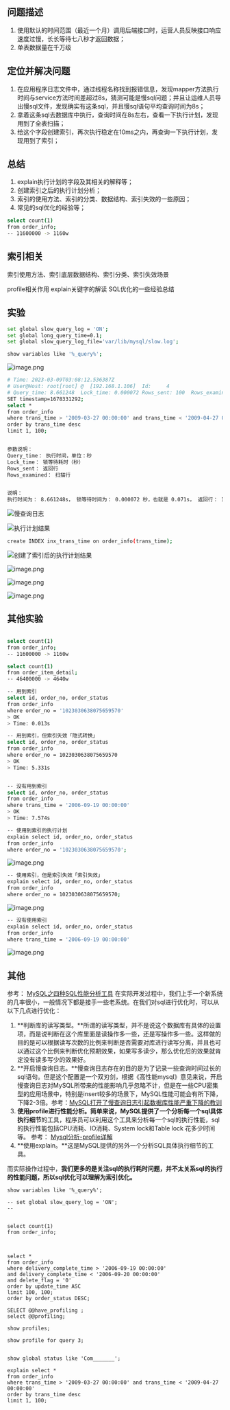 
## 问题描述
1. 使用默认的时间范围（最近一个月）调用后端接口时，运营人员反映接口响应速度过慢，长长等待七八秒才返回数据；
2. 单表数据量在千万级


## 定位并解决问题

1. 在应用程序日志文件中，通过线程名称找到报错信息，发现mapper方法执行时间与service方法时间差超过8s，猜测可能是慢sql问题；并且让运维人员导出慢sql文件，发现确实有这条sql，并且慢sql语句平均查询时间为8s；
2. 拿着这条sql去数据库中执行，查询时间在8s左右，查看一下执行计划，发现用到了全表扫描；
3. 给这个字段创建索引，再次执行稳定在10ms之内，再查询一下执行计划，发现用到了索引；


## 总结

1. explain执行计划的字段及其相关的解释等；
2. 创建索引之后的执行计划分析；
3. 索引的使用方法、索引的分类、数据结构、索引失效的一些原因；
4. 常见的sql优化的经验等；

```bash
select count(1)
from order_info;
-- 11600000 -> 1160w

```



## 索引相关

索引使用方法、索引底层数据结构、索引分类、索引失效场景

profile相关作用
explain关键字的解读
SQL优化的一些经验总结


## 实验


```bash
set global slow_query_log = 'ON'; 
set global long_query_time=0.1;
set global slow_query_log_file='var/lib/mysql/slow.log';

```


```bash
show variables like '%_query%';

```

![image.png](./image/00.千万级数据查询优化/1678332101677.png)



```bash
# Time: 2023-03-09T03:08:12.536387Z
# User@Host: root[root] @  [192.168.1.106]  Id:     4
# Query_time: 8.661248  Lock_time: 0.000072 Rows_sent: 100  Rows_examined: 11600101
SET timestamp=1678331292;
select *
from order_info
where trans_time > '2009-03-27 00:00:00' and trans_time < '2009-04-27 00:00:00'
order by trans_time desc
limit 1, 100;


参数说明： 
Query_time： 执行时间，单位：秒
Lock_time： 锁等待耗时（秒）
Rows_sent： 返回行
Rows_examined： 扫描行


说明：
执行时间为： 8.661248s， 锁等待时间为： 0.000072 秒，也就是 0.071s， 返回行： 100 ，扫描行： 11600101，1160万行


```


![慢查询日志](./image/00.千万级数据查询优化/1678331928185.png)


![执行计划结果](./image/00.千万级数据查询优化/1678332298740.png)


```bash
create INDEX inx_trans_time on order_info(trans_time);

```




![创建了索引后的执行计划结果](./image/00.千万级数据查询优化/1678333172911.png)


![image.png](./image/00.千万级数据查询优化/1678333419343.png)


![image.png](./image/00.千万级数据查询优化/1678333386971.png)



![image.png](./image/00.千万级数据查询优化/1678333601365.png)




## 其他实验


```bash

select count(1)
from order_info;
-- 11600000 -> 1160w

select count(1)
from order_item_detail;
-- 46400000 -> 4640w

-- 用到索引
select id, order_no, order_status
from order_info 
where order_no = '1023030638075659570'
> OK
> Time: 0.013s

-- 用到索引，但索引失效「隐式转换」
select id, order_no, order_status
from order_info 
where order_no = 1023030638075659570
> OK
> Time: 5.331s


-- 没有用到索引
select id, order_no, order_status
from order_info 
where trans_time = '2006-09-19 00:00:00'
> OK
> Time: 7.574s


```

```bash
-- 使用到索引的执行计划
explain select id, order_no, order_status
from order_info 
where order_no = '1023030638075659570';

```

![image.png](./image/00.千万级数据查询优化/1678279599758.png)

```bash
-- 使用索引，但是索引失效「索引失效」
explain select id, order_no, order_status
from order_info 
where order_no = 1023030638075659570;

```

![image.png](./image/00.千万级数据查询优化/1678279612015.png)

```bash
-- 没有使用索引
explain select id, order_no, order_status
from order_info 
where trans_time = '2006-09-19 00:00:00'

```

![image.png](./image/00.千万级数据查询优化/1678279622908.png)




## 其他

参考： [MySQL之四种SQL性能分析工具](https://blog.csdn.net/weixin_52690231/article/details/123475161)
在实际开发过程中，我们上手一个新系统的几率很小，一般情况下都是接手一些老系统。在我们对sql进行优化时，可以从以下几点进行优化：

1. **判断库的读写类型。**所谓的读写类型，并不是说这个数据库有具体的设置项，而是说判断在这个库里面是读操作多一些，还是写操作多一些。这样做的目的是可以根据读写次数的比例来判断是否需要对库进行读写分离，并且也可以通过这个比例来判断优化预期效果，如果写多读少，那么优化后的效果就肯定没有读多写少的效果好。
2. **开启慢查询日志。**慢查询日志存在的目的是为了记录一些查询时间过长的sql语句。但是这个配置是一个双刃剑，根据《高性能mysql》意见来说，开启慢查询日志对MySQL所带来的性能影响几乎忽略不计，但是在一些CPU密集型的应用场景中，特别是insert较多的场景下，MySQL性能可能会有所下降，下降2-3倍。参考：[MySQL打开了慢查询日志引起数据库性能严重下降的教训](https://blog.csdn.net/basicworld/article/details/86695910)
3. **使用profile进行性能分析。**简单来说，MySQL提供了一个**分析每一个sql具体执行细节**的工具，程序员可以利用这个工具来分析每一个sql的执行性能，sql的执行性能包括CPU消耗、IO消耗、System lock和Table lock 花多少时间等。 参考： [Mysql分析-profile详解](https://blog.csdn.net/ty_hf/article/details/54895026)
4. **使用explain。**这是MySQL提供的另外一个分析SQL具体执行细节的工具。



而实际操作过程中，**我们更多的是关注sql的执行耗时问题，并不太关系sql的执行的性能问题，所以sql优化可以理解为索引优化。**






```
show variables like '%_query%';

-- set global slow_query_log = 'ON'; 
-- 


select count(1)
from order_info;



select *
from order_info 
where delivery_complete_time > '2006-09-19 00:00:00' 
and delivery_complete_time < '2006-09-20 00:00:00'
and delete_flag = '0'
order by update_time ASC
limit 100, 100;
order by order_status DESC;

SELECT @@have_profiling ;
select @@profiling;

show profiles;

show profile for query 3;


show global status like 'Com_______';

explain select *
from order_info
where trans_time > '2009-03-27 00:00:00' and trans_time < '2009-04-27 00:00:00'
order by trans_time desc
limit 1, 100;


```
















